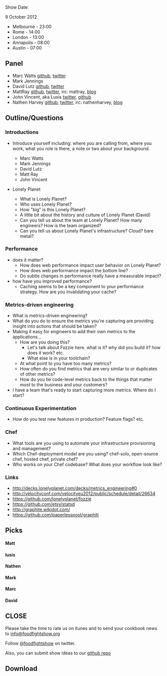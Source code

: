 Show Date:

9 October 2012

* Melbourne - 23:00
* Rome - 14:00
* London - 13:00
* Annapolis - 08:00
* Austin - 07:00

Panel<a name="panel"></a>
-----
* Marc Watts [github](https://github.com/marckysharky), [twitter](http://twitter.com/marckysharky)
* Mark Jennings   
* David Lutz [github](https://github.com/dlutzy), [twitter](https://twitter.com/dlutzy)
* MattRay [github](http://github.com/mattray), [twitter](http://twitter.com/mattray), irc: mattray, [blog](http://www.leastresistance.net/)
* John Vincent, aka Lusis [twitter](https://twitter.com/#!/lusis), [github](https://github.com/lusis)
* Nathen Harvey [github](http://github.com/nathenharvey), [twitter](http://twitter.com/nathenharvey), irc: nathenharvey, [blog](http://nathenharvey.com)


Outline/Questions
-----------------

### Introductions

* Introduce yourself including:  where you are calling from, where you work, what you role is there, a note or two about your background.
  * Marc Watts
  * Mark Jennings
  * David Lutz
  * Matt Ray
  * John Vincent

* Lonely Planet
  * What is Lonely Planet?
  * Who uses Lonely Planet?
  * How "big" is this Lonely Planet?
  * A little bit about the history and culture of Lonely Planet (David)
  * Can you tell us about the team at Lonely Planet? How many engineers?  How is the team organized?
  * Can you tell us about Lonely Planet's infrastructure?  Cloud?  bare metal?  

### Performance

* does it matter?
  * How does web performance impact user behavior on Lonely Planet?
  * How does web performance impact the bottom line?
  * Do subtle changes in performance really have a measurable impact?  
* how have you improved performance?
  * Caching seems to be a key component to your performance strategy.  How are you invalidating your cache?

### Metrics-driven engineering

* What is metrics-driven engineering?
* What do you do to ensure the metrics you're capturing are providing insight into actions that should be taken?
* Making it easy for engineers to add their own metrics to the applications...
  * How are you doing this?
    * Let's talk about Fozzie here.  what is it? why did you build it?   how does it work?  etc.
    * What else is in your toolchain?
  * At what point to you have too many metrics?
  * How often do you find metrics that are very similar to or duplicates of other metrics?
  * How do you tie code-level metrics back to the things that matter most to the business and your customers?
* I have a team that's ready to start capturing more metrics.  Where do I start?

### Continuous Experimentation
* How do you test new features in production?  Feature flags?  etc.

### Chef 
* What tools are you using to automate your infrastructure provisioning and management?
* Which Chef-deployment model are you using?  chef-solo, open-source chef, hosted chef, private chef?
* Who works on your Chef codebase?  What does your workflow look like?

### Links
* http://decks.lonelyplanet.com/decks/metrics_engineering#0
* http://velocityconf.com/velocityeu2012/public/schedule/detail/26634
* https://github.com/lonelyplanet/fozzie
* https://github.com/etsy/statsd
* http://graphite.wikidot.com/
* https://github.com/paperlesspost/graphiti



Picks<a name="picks"></a>
-----


#### Matt

#### lusis

#### Nathen

#### Mark

#### Marc

#### David



CLOSE
-----

Please take the time to rate us on itunes and to send your cookbook
news to info@foodfightshow.org

Follow [@foodfightshow](http://twitter.com/foodfightshow) on twitter.

Also, you can submit show ideas to our [github repo](https://github.com/foodfight/showz)



Download
--------
